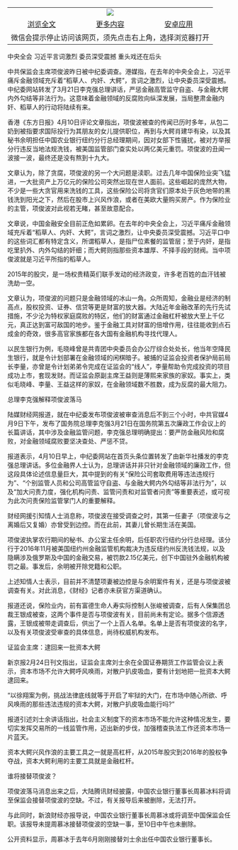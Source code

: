 

<table>
  <tr>
    <td align="center" colspan="3">
      <a href="https://github.com/ogate/ogate/blob/master/README.md"><img src="https://cloud.githubusercontent.com/assets/11880933/13434984/f430fae2-e012-11e5-814f-c2df1e82b247.jpg"/></a>
    </td>
  </tr>
  <tr>
    <td align="center">
      <a href="https://s3.ap-south-1.amazonaws.com/ogatem/oGate.htm?c817057&from=oNote">浏览全文</a>
    </td>
    <td align="center">
      <a href="https://s3.ap-south-1.amazonaws.com/ogatem/oGate.htm?from=oNote">更多内容</a>
    </td>
    <td align="center">
      <a href="https://raw.githubusercontent.com/ogate/up/master/ogate.apk">安卓应用</a>
    </td>
  </tr>
  <tr>
    <td align="center" colspan="3">
      微信会提示停止访问该网页，须先点击右上角，选择浏览器打开
    </td>
  </tr>
</table>    


中央全会 习近平言词激烈 委员深受震撼 重头戏还在后头


中共保监会主席项俊波昨日被中纪委调查。港媒指，在去年的中央全会上，习近平痛斥金融领域充斥着&ldquo;稻草人、内奸、大鳄&rdquo;，言词之激烈，让中央委员深受震撼。中纪委网站转发了3月21日李克强总理讲话，严惩金融高管监守自盗、与金融大鳄内外勾结等非法行为。这意味着金融领域的反腐败向纵深发展，当局整肃金融内奸、稻草人的行动将陆续有来。


香港《东方日报》4月10日评论文章指出，项俊波被查的传闻已历时多年，从包二奶到被指要求国际投行为其朋友的女儿提供职位，再到与大鳄肖建华有染，以及其秘书余明担任中国农业银行纽约分行总经理期间，因对女部下性骚扰，被对方举报分行违反当地法规洗钱，被美国监管部门查实处以两亿美元重罚。项俊波的丑闻一波接一波，最终还是没有熬到十九大。


文章认为，除了贪腐，项俊波的另一个大问题是渎职。过去几年中国保险业突飞猛进，一大批资产上万亿元的保险公司突然出现在世人面前。这些崛起的庞然大物，不少是一些大贪官用来洗钱的工具，这些保险公司将贪官们原本处于灰色地带的黑钱洗到阳光之下，然后在股市上兴风作浪，或者在美欧大量购买房产。作为保险业的主管，项俊波对此视若无睹，甚至故意配合。





文章说，中国金融安全目前正危如累卵。在去年的中央全会上，习近平痛斥金融领域充斥着&ldquo;稻草人、内奸、大鳄&rdquo;，言词之激烈，让中央委员深受震撼。习近平口中的这些词汇都有特定含义，所谓稻草人，是指尸位素餐的监管层；至于内奸，是指吃里扒外、内外勾结的奸细；而大鳄则指那些资本雄厚、不择手段的财阀。当中项俊波就是习近平所指的稻草人。





2015年的股灾，是一场权贵精英们联手发动的经济政变，许多老百姓的血汗钱被洗劫一空。


文章认为，项俊波的问题只是金融领域的冰山一角。众所周知，金融业是经济的制高点，股权投资、证券、信贷等更是财富的放大器。大陆近年金融改革的先行先试措施，不少沦为特权家庭腐败的特区，他们的财富通过金融杠杆被放大至上千亿元，真正达到富可敌国的地步。鉴于金融工具对财富的倍增作用，往往能收到点石成金的奇效，很多高官家族都在各大国有金融机构寻找代理人。


以民生银行为例，毛晓峰曾是共青团中央委员会办公厅综合处处长，他当年空降民生银行，就是令计划部署在金融领域的闲棋暗子。被捕的证监会投资者保护局前局长李量，亦曾是令计划弟弟令完成在证监会的&ldquo;线人&rdquo;，李量帮助令完成投资的项目成功上市，套现发财。而证监会原副主席王益则是薄熙来家族的家奴。事实上，类似毛晓峰、李量、王益这样的家奴，在金融领域数不胜数，成为反腐的最大阻力。


总理李克强解释项俊波落马


陆媒财经网报道，就在中纪委发布项俊波被审查消息后不到三个小时，中共官媒4月9日下午，发布了国务院总理李克强3月21日在国务院第五次廉政工作会议上的长篇讲话，其中涉及金融监管问题，李克强总理明确提出：要严防金融风险和腐败，对金融领域腐败要坚决查处、严惩不贷。





报道表示，4月10日早上，中纪委网站在首页头条位置转发了由新华社播发的李克强总理讲话。多位金融界人士认为，总理讲话并非只针对金融领域的廉政工作，但这段具体论述信息量巨大，其中提到的有关&ldquo;保险公司套取费用等违法违规行为&rdquo;、&ldquo;个别监管人员和公司高管监守自盗、与金融大鳄内外勾结等非法行为&rdquo;，以及&ldquo;加大问责力度，强化机构问责、监管问责和对监管者问责&rdquo;等重要表述，或可视为此次问责保险监管掌门人的重要解释。


财经网援引知情人士消息称，项俊波在接受调查之时，其第一任妻子（项俊波与之离婚后又复婚）亦曾受到边控。而在此前，其妻儿曾长期生活在美国。


项俊波执掌农行期间的秘书、办公室主任余明，后任职农行纽约分行总经理。该分行于2016年11月被美国纽约州金融监管机构裁决为违反纽约州反洗钱法规，以及隐瞒涉及俄罗斯及中国的金融交易，被罚款2.15亿美元，创下中国驻外金融机构被罚之最。事发后，余明被开除党籍和公职。


上述知情人士表示，目前并不清楚项妻被边控是与余明案件有关，还是与项俊波被调查有关。对此消息，《财经》记者亦未获官方渠道确认。


报道还说，保险业内，前有富德生命人寿实际控制人张峻被调查，后有人保集团总裁王银成被查，这两个事件是否与项俊波有关，目前尚未有定论。据多个信源透露，王银成被带走调查后，供出了一个上百人名单。名单上是否有项俊波的名字，以及有关项俊波受审查的具体信息，尚待权威机构发布。


证监会主席：逮回来一批资本大鳄


新京报2月24日刊文指出，证监会主席刘士余在全国证券期货工作监管会议上表示，资本市场不允许大鳄呼风唤雨，对散户扒皮吸血，要有计划地把一批资本大鳄逮回来。





&ldquo;以徐翔案为例，挑战法律底线就等于开启了牢狱的大门，在市场中随心所欲、呼风唤雨的那些违法违规的资本大鳄，对散户扒皮吸血能行吗?&rdquo;


报道引述刘士余讲话指出，社会主义制度下的资本市场不能允许这种情况发生，要切实发挥交易所的一线监管作用，迈出新的步伐，加强稽查执法工作还资本市场一片蓝天。


资本大鳄兴风作浪的主要工具之一就是高杠杆，从2015年股灾到2016年的股权争夺战，资本大鳄利用的主要工具就是金融杠杆。


谁将接替项俊波？


项俊波落马消息出来之后，大陆腾讯财经披露，中国农业银行董事长周慕冰料将调至保监会接替项俊波的空缺。不过，有关报导后来被删除，无法打开。


与此同时，新浪财经亦报导说，中国农业银行董事长周慕冰或将调至中国保监会任职。该报导未提周慕冰接替项俊波的空缺一事，至10日中午也未删除。


公开资料显示，周慕冰于去年6月刚刚接替刘士余出任中国农业银行董事长。



